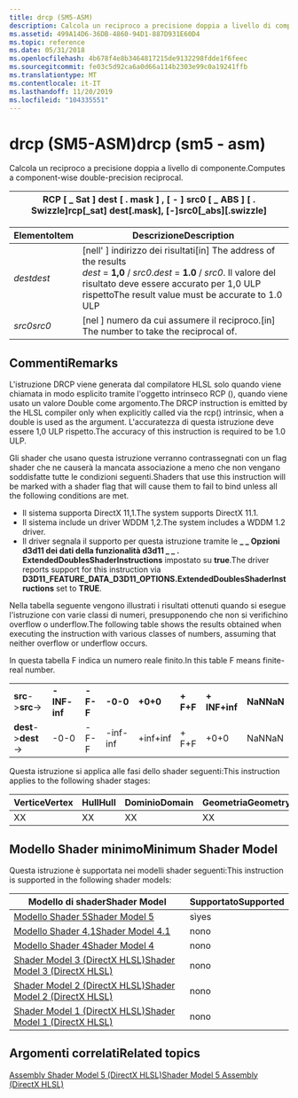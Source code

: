 ```yaml
---
title: drcp (SM5-ASM)
description: Calcola un reciproco a precisione doppia a livello di componente.
ms.assetid: 499A14D6-36DB-4860-94D1-887D931E60D4
ms.topic: reference
ms.date: 05/31/2018
ms.openlocfilehash: 4b678f4e8b3464817215de9132298fdde1f6feec
ms.sourcegitcommit: fe03c5d92ca6a0d66a114b2303e99c0a19241ffb
ms.translationtype: MT
ms.contentlocale: it-IT
ms.lasthandoff: 11/20/2019
ms.locfileid: "104335551"
---
```

# <a name="drcp-sm5---asm"></a><span data-ttu-id="37e73-103">drcp (SM5-ASM)</span><span class="sxs-lookup"><span data-stu-id="37e73-103">drcp (sm5 - asm)</span></span>

<span data-ttu-id="37e73-104">Calcola un reciproco a precisione doppia a livello di componente.</span><span class="sxs-lookup"><span data-stu-id="37e73-104">Computes a component-wise double-precision reciprocal.</span></span>



| <span data-ttu-id="37e73-105">RCP \[ \_ Sat \] dest \[ . mask \] , \[ - \] src0 \[ \_ ABS \] \[ . Swizzle\]</span><span class="sxs-lookup"><span data-stu-id="37e73-105">rcp\[\_sat\] dest\[.mask\], \[-\]src0\[\_abs\]\[.swizzle\]</span></span> |
|------------------------------------------------------------|



 



| <span data-ttu-id="37e73-106">Elemento</span><span class="sxs-lookup"><span data-stu-id="37e73-106">Item</span></span>                                                            | <span data-ttu-id="37e73-107">Descrizione</span><span class="sxs-lookup"><span data-stu-id="37e73-107">Description</span></span>                                                                                                                     |
|-----------------------------------------------------------------|---------------------------------------------------------------------------------------------------------------------------------|
| <span data-ttu-id="37e73-108"><span id="dest"></span><span id="DEST"></span>*dest*</span><span class="sxs-lookup"><span data-stu-id="37e73-108"><span id="dest"></span><span id="DEST"></span>*dest*</span></span><br/> | <span data-ttu-id="37e73-109">\[nell' \] indirizzo dei risultati</span><span class="sxs-lookup"><span data-stu-id="37e73-109">\[in\] The address of the results</span></span><br/> <span data-ttu-id="37e73-110">*dest*  =  **1,0**  /  *src0*.</span><span class="sxs-lookup"><span data-stu-id="37e73-110">*dest* = **1.0** / *src0*.</span></span> <span data-ttu-id="37e73-111">Il valore del risultato deve essere accurato per 1,0 ULP rispetto</span><span class="sxs-lookup"><span data-stu-id="37e73-111">The result value must be accurate to 1.0 ULP</span></span><br/> |
| <span data-ttu-id="37e73-112"><span id="src0"></span><span id="SRC0"></span>*src0*</span><span class="sxs-lookup"><span data-stu-id="37e73-112"><span id="src0"></span><span id="SRC0"></span>*src0*</span></span><br/> | <span data-ttu-id="37e73-113">\[nel \] numero da cui assumere il reciproco.</span><span class="sxs-lookup"><span data-stu-id="37e73-113">\[in\] The number to take the reciprocal of.</span></span><br/>                                                                         |



 

## <a name="remarks"></a><span data-ttu-id="37e73-114">Commenti</span><span class="sxs-lookup"><span data-stu-id="37e73-114">Remarks</span></span>

<span data-ttu-id="37e73-115">L'istruzione DRCP viene generata dal compilatore HLSL solo quando viene chiamata in modo esplicito tramite l'oggetto intrinseco RCP (), quando viene usato un valore Double come argomento.</span><span class="sxs-lookup"><span data-stu-id="37e73-115">The DRCP instruction is emitted by the HLSL compiler only when explicitly called via the rcp() intrinsic, when a double is used as the argument.</span></span> <span data-ttu-id="37e73-116">L'accuratezza di questa istruzione deve essere 1,0 ULP rispetto.</span><span class="sxs-lookup"><span data-stu-id="37e73-116">The accuracy of this instruction is required to be 1.0 ULP.</span></span>

<span data-ttu-id="37e73-117">Gli shader che usano questa istruzione verranno contrassegnati con un flag shader che ne causerà la mancata associazione a meno che non vengano soddisfatte tutte le condizioni seguenti.</span><span class="sxs-lookup"><span data-stu-id="37e73-117">Shaders that use this instruction will be marked with a shader flag that will cause them to fail to bind unless all the following conditions are met.</span></span>

-   <span data-ttu-id="37e73-118">Il sistema supporta DirectX 11,1.</span><span class="sxs-lookup"><span data-stu-id="37e73-118">The system supports DirectX 11.1.</span></span>
-   <span data-ttu-id="37e73-119">Il sistema include un driver WDDM 1,2.</span><span class="sxs-lookup"><span data-stu-id="37e73-119">The system includes a WDDM 1.2 driver.</span></span>
-   <span data-ttu-id="37e73-120">Il driver segnala il supporto per questa istruzione tramite le **\_ \_ Opzioni d3d11 dei dati della funzionalità d3d11 \_ \_ . ExtendedDoublesShaderInstructions** impostato su **true**.</span><span class="sxs-lookup"><span data-stu-id="37e73-120">The driver reports support for this instruction via **D3D11\_FEATURE\_DATA\_D3D11\_OPTIONS.ExtendedDoublesShaderInstructions** set to **TRUE**.</span></span>

<span data-ttu-id="37e73-121">Nella tabella seguente vengono illustrati i risultati ottenuti quando si esegue l'istruzione con varie classi di numeri, presupponendo che non si verifichino overflow o underflow.</span><span class="sxs-lookup"><span data-stu-id="37e73-121">The following table shows the results obtained when executing the instruction with various classes of numbers, assuming that neither overflow or underflow occurs.</span></span>

<span data-ttu-id="37e73-122">In questa tabella F indica un numero reale finito.</span><span class="sxs-lookup"><span data-stu-id="37e73-122">In this table F means finite-real number.</span></span>



|               |          |        |        |        |        |          |         |
|---------------|----------|--------|--------|--------|--------|----------|---------|
| <span data-ttu-id="37e73-123">**src**-></span><span class="sxs-lookup"><span data-stu-id="37e73-123">**src**-></span></span>  | <span data-ttu-id="37e73-124">**-INF**</span><span class="sxs-lookup"><span data-stu-id="37e73-124">**-inf**</span></span> | <span data-ttu-id="37e73-125">**-F**</span><span class="sxs-lookup"><span data-stu-id="37e73-125">**-F**</span></span> | <span data-ttu-id="37e73-126">**-0**</span><span class="sxs-lookup"><span data-stu-id="37e73-126">**-0**</span></span> | <span data-ttu-id="37e73-127">**+0**</span><span class="sxs-lookup"><span data-stu-id="37e73-127">**+0**</span></span> | <span data-ttu-id="37e73-128">**+ F**</span><span class="sxs-lookup"><span data-stu-id="37e73-128">**+F**</span></span> | <span data-ttu-id="37e73-129">**+ INF**</span><span class="sxs-lookup"><span data-stu-id="37e73-129">**+inf**</span></span> | <span data-ttu-id="37e73-130">**NaN**</span><span class="sxs-lookup"><span data-stu-id="37e73-130">**NaN**</span></span> |
| <span data-ttu-id="37e73-131">**dest**-></span><span class="sxs-lookup"><span data-stu-id="37e73-131">**dest**-></span></span> | <span data-ttu-id="37e73-132">-0</span><span class="sxs-lookup"><span data-stu-id="37e73-132">-0</span></span>       | <span data-ttu-id="37e73-133">-F</span><span class="sxs-lookup"><span data-stu-id="37e73-133">-F</span></span>     | <span data-ttu-id="37e73-134">-inf</span><span class="sxs-lookup"><span data-stu-id="37e73-134">-inf</span></span>   | <span data-ttu-id="37e73-135">+inf</span><span class="sxs-lookup"><span data-stu-id="37e73-135">+inf</span></span>   | <span data-ttu-id="37e73-136">+ F</span><span class="sxs-lookup"><span data-stu-id="37e73-136">+F</span></span>     | <span data-ttu-id="37e73-137">+0</span><span class="sxs-lookup"><span data-stu-id="37e73-137">+0</span></span>       | <span data-ttu-id="37e73-138">NaN</span><span class="sxs-lookup"><span data-stu-id="37e73-138">NaN</span></span>     |



 

<span data-ttu-id="37e73-139">Questa istruzione si applica alle fasi dello shader seguenti:</span><span class="sxs-lookup"><span data-stu-id="37e73-139">This instruction applies to the following shader stages:</span></span>



| <span data-ttu-id="37e73-140">Vertice</span><span class="sxs-lookup"><span data-stu-id="37e73-140">Vertex</span></span> | <span data-ttu-id="37e73-141">Hull</span><span class="sxs-lookup"><span data-stu-id="37e73-141">Hull</span></span> | <span data-ttu-id="37e73-142">Dominio</span><span class="sxs-lookup"><span data-stu-id="37e73-142">Domain</span></span> | <span data-ttu-id="37e73-143">Geometria</span><span class="sxs-lookup"><span data-stu-id="37e73-143">Geometry</span></span> | <span data-ttu-id="37e73-144">Pixel</span><span class="sxs-lookup"><span data-stu-id="37e73-144">Pixel</span></span> | <span data-ttu-id="37e73-145">Calcolo</span><span class="sxs-lookup"><span data-stu-id="37e73-145">Compute</span></span> |
|--------|------|--------|----------|-------|---------|
| <span data-ttu-id="37e73-146">X</span><span class="sxs-lookup"><span data-stu-id="37e73-146">X</span></span>      | <span data-ttu-id="37e73-147">X</span><span class="sxs-lookup"><span data-stu-id="37e73-147">X</span></span>    | <span data-ttu-id="37e73-148">X</span><span class="sxs-lookup"><span data-stu-id="37e73-148">X</span></span>      | <span data-ttu-id="37e73-149">X</span><span class="sxs-lookup"><span data-stu-id="37e73-149">X</span></span>        | <span data-ttu-id="37e73-150">X</span><span class="sxs-lookup"><span data-stu-id="37e73-150">X</span></span>     | <span data-ttu-id="37e73-151">X</span><span class="sxs-lookup"><span data-stu-id="37e73-151">X</span></span>       |



 

## <a name="minimum-shader-model"></a><span data-ttu-id="37e73-152">Modello Shader minimo</span><span class="sxs-lookup"><span data-stu-id="37e73-152">Minimum Shader Model</span></span>

<span data-ttu-id="37e73-153">Questa istruzione è supportata nei modelli shader seguenti:</span><span class="sxs-lookup"><span data-stu-id="37e73-153">This instruction is supported in the following shader models:</span></span>



| <span data-ttu-id="37e73-154">Modello di shader</span><span class="sxs-lookup"><span data-stu-id="37e73-154">Shader Model</span></span>                                              | <span data-ttu-id="37e73-155">Supportato</span><span class="sxs-lookup"><span data-stu-id="37e73-155">Supported</span></span> |
|-----------------------------------------------------------|-----------|
| [<span data-ttu-id="37e73-156">Modello Shader 5</span><span class="sxs-lookup"><span data-stu-id="37e73-156">Shader Model 5</span></span>](d3d11-graphics-reference-sm5.md)        | <span data-ttu-id="37e73-157">sì</span><span class="sxs-lookup"><span data-stu-id="37e73-157">yes</span></span>       |
| [<span data-ttu-id="37e73-158">Modello Shader 4,1</span><span class="sxs-lookup"><span data-stu-id="37e73-158">Shader Model 4.1</span></span>](dx-graphics-hlsl-sm4.md)              | <span data-ttu-id="37e73-159">no</span><span class="sxs-lookup"><span data-stu-id="37e73-159">no</span></span>        |
| [<span data-ttu-id="37e73-160">Modello Shader 4</span><span class="sxs-lookup"><span data-stu-id="37e73-160">Shader Model 4</span></span>](dx-graphics-hlsl-sm4.md)                | <span data-ttu-id="37e73-161">no</span><span class="sxs-lookup"><span data-stu-id="37e73-161">no</span></span>        |
| [<span data-ttu-id="37e73-162">Shader Model 3 (DirectX HLSL)</span><span class="sxs-lookup"><span data-stu-id="37e73-162">Shader Model 3 (DirectX HLSL)</span></span>](dx-graphics-hlsl-sm3.md) | <span data-ttu-id="37e73-163">no</span><span class="sxs-lookup"><span data-stu-id="37e73-163">no</span></span>        |
| [<span data-ttu-id="37e73-164">Shader Model 2 (DirectX HLSL)</span><span class="sxs-lookup"><span data-stu-id="37e73-164">Shader Model 2 (DirectX HLSL)</span></span>](dx-graphics-hlsl-sm2.md) | <span data-ttu-id="37e73-165">no</span><span class="sxs-lookup"><span data-stu-id="37e73-165">no</span></span>        |
| [<span data-ttu-id="37e73-166">Shader Model 1 (DirectX HLSL)</span><span class="sxs-lookup"><span data-stu-id="37e73-166">Shader Model 1 (DirectX HLSL)</span></span>](dx-graphics-hlsl-sm1.md) | <span data-ttu-id="37e73-167">no</span><span class="sxs-lookup"><span data-stu-id="37e73-167">no</span></span>        |



 

## <a name="related-topics"></a><span data-ttu-id="37e73-168">Argomenti correlati</span><span class="sxs-lookup"><span data-stu-id="37e73-168">Related topics</span></span>

<dl> <dt>

[<span data-ttu-id="37e73-169">Assembly Shader Model 5 (DirectX HLSL)</span><span class="sxs-lookup"><span data-stu-id="37e73-169">Shader Model 5 Assembly (DirectX HLSL)</span></span>](shader-model-5-assembly--directx-hlsl-.md)
</dt> </dl>

 

 





